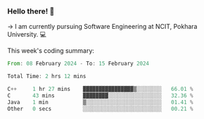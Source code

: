 ### Hello there! 👋

-> I am currently pursuing Software Engineering at NCIT, Pokhara University. 💻


This week's coding summary:
<!--START_SECTION:waka-->

```rust
From: 08 February 2024 - To: 15 February 2024

Total Time: 2 hrs 12 mins

C++     1 hr 27 mins    ▓▓▓▓▓▓▓▓▓▓▓▓▓▓▓▓▒░░░░░░░░   66.01 %
C       43 mins         ▓▓▓▓▓▓▓▓░░░░░░░░░░░░░░░░░   32.36 %
Java    1 min           ▒░░░░░░░░░░░░░░░░░░░░░░░░   01.41 %
Other   0 secs          ░░░░░░░░░░░░░░░░░░░░░░░░░   00.21 %
```

<!--END_SECTION:waka-->
